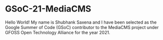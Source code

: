 # GSoC-21-MediaCMS

Hello World! My name is Shubhank Saxena and I have been selected as the Google Summer of Code (GSoC) contributor to the MediaCMS project under GFOSS Open Technology Alliance for the year 2021.